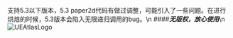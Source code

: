 支持5.3以下版本，5.3 paper2d代码有做过调整，可能引入了一些问题。在进行烘焙的时候，5.3版本会陷入无限递归调用的bug。\n
####***无版权，放心使用***\n
![UEAtlasLogo](https://github.com/hanbim520/UnrealAtlas/assets/7490792/0ca0b361-fbe8-4924-85fe-8e8634696c8f)
